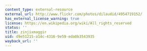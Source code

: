 ```yaml
---
content_type: external-resource
external_url: http://www.flickr.com/photos/dilaudid/4954719152/
has_external_license_warning: true
license: https://en.wikipedia.org/wiki/All_rights_reserved
status: ''
title: zinjixmaggir
uid: d9e51215-a14c-4316-9e59-eda0b3543935
wayback_url: ''
---
```

